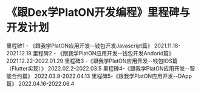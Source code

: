 # 《跟Dex学PlatON开发编程》里程碑与开发计划


里程碑1 - 《跟我学PlatON应用开发--钱包开发Javascript篇》 2021.11.18-2021.12.18
里程碑2 - 《跟我学PlatON应用开发--钱包开发Andorid篇》 2021.12.22-2022.01.29
里程碑3 -《跟我学PlatON应用开发--钱包IOS篇（Flutter实现）》 2022.02.2-2022.03.5
里程碑4-《跟我学PlatON应用开发--智能合约篇》 2022.03.9-2022.04.13
里程碑5-《跟我学PlatON应用开发--DApp篇》 2022.04.16-2022.06.4

